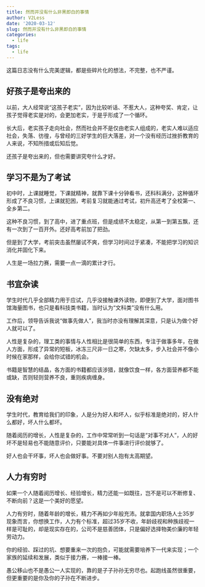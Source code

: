 ```yaml
---
title: 然而并没有什么非黑即白的事情
author: V2Less
date: '2020-03-12'
slug: 然而并没有什么非黑即白的事情
categories:
  - life
tags:
  - life
---
```


这篇日志没有什么完美逻辑，都是些碎片化的想法，不完整，也不严谨。

## 好孩子是夸出来的

以前，大人经常说“这孩子老实”，因为比较听话、不惹大人，这种夸奖、肯定，让孩子觉得老实是对的，会更加老实，于是乎形成了一个循环。

长大后，老实孩子走向社会，然而社会并不是仅由老实人组成的，老实人难以适应社会，失落、彷徨，与曾经的三好学生的巨大落差，对一个没有经历过挫折教育的人来说，不知所措或后知后觉。

还孩子是夸出来的，但也需要讲究夸什么才好。

## 学习不是为了考试

初中时，上课就睡觉，下课就精神，就靠下课十分钟看书，还科科满分，这种循环形成了不良习惯，上课就犯困，考前复习就能通过考试，初升高还考了全校第一、全乡第二。

这种不良习惯，到了高中，进了重点班，但是成绩不太稳定，从第一到第五飘，还有一次到了一百开外。还好高考前加了把劲。

但是到了大学，考前突击虽然屡试不爽，但学习时间过于紧凑，不能把学习的知识消化并固化下来。

人生是一场拉力赛，需要一点一滴的累计才行。

## 书宜杂读

学生时代几乎全部精力用于应试，几乎没接触课外读物，即便到了大学，面对图书馆海量图书，也只是看科技类书籍，当时认为“文科类”没有什么用。

工作后，领导告诉我说“做事先做人”，我当时亦没有理解其深意，只是认为做个好人就可以了。

人性是复杂的，理工类的事情与人性相比是很简单的东西，专注于做事多年，在做人方面，形成了异常的短板，冰冻三尺非一日之寒，欠缺太多，步入社会并不像小时候在家那样，会给你试错的机会。

书籍是智慧的结晶，各方面的书籍都应该涉猎，就像饮食一样，各方面营养都不能或缺，否则轻则营养不良，重则疾病缠身。

## 没有绝对

学生时代，教育给我们的印象，人是分为好人和坏人，似乎标准是绝对的，好人什么都好，坏人什么都坏。

随着阅历的增长，人性是复杂的，工作中常常听到一句话是“对事不对人”，人的好坏不是轻易也不能随意评价，只要能对具体一件事进行评价就够了。

好人也会干坏事，坏人也会做好事。不要对别人抱有太高期望。

## 人力有穷时

如果一个人随着阅历增长、经验增长，精力还能一如既往，岂不是可以不断修复、不断向前？这是一个美好的愿望。

人力有穷时，随着年龄的增长，精力不再如少年般充沛。就拿国内职场人士35岁现象而言，你想换工作，人力有个标准，超过35岁不收，年龄歧视和种族歧视一样是可耻的，却是现实存在的，公司不是慈善团体，只是偏好选择物美价廉的年轻劳动力。

你的经验、踩过的坑、想要重来一次的抱负，可能就需要培养下一代来实现；一个家族的延续和发展，类似于接力赛，一棒接一棒。

愚公移山也不是愚公一人实现的，靠的是子子孙孙无穷尽也。起跑线虽然很重要，但更重要的是你及你的子孙在不断进步。




